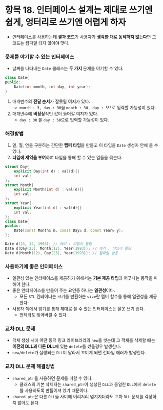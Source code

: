 # 항목 18. 인터페이스 설계는 제대로 쓰기엔 쉽게, 엉터리로 쓰기엔 어렵게 하자
- 인터페이스를 사용하는데 **결과 코드**가 사용자가 **생각한 대로 동작하지 않는다**면 그 코드는 컴파일 되지 않아야 맞다.

### 문제를 야기할 수 있는 인터페이스
- 날짜를 나타내는 `Date` 클래스는 **두 가지** 문제를 야기할 수 있다.
```cpp
class Date{
public:
    Date(int month, int day, int year);
}
```
1. 매개변수의 **전달 순서**가 잘못될 여지가 있다. 
    - `month : 3, day : 30`을 `month : 30, day : 3`으로 입력할 가능성이 있다.
2. 매개변수에 **비정상**적인 값이 들어갈 여지가 있다.
    - `day : 30` 을 `day : 50`으로 입력할 가능성이 있다.

### 해결방법
1. 일, 월, 연을 구분하는 간단한 **랩퍼 타입**을 만들고 이 타입을 `Date` 생성자 안에 들 수 있다.
2. **타입에 제약을 부여**하여 타입을 통해 할 수 있는 일들을 묶는다.
```cpp
struct Day{
    explicit Day(int d) : val(d){}
    int val;
};
struct Month{
    explicit Month(int d) : val(d){}
    int val;
};
struct Year{
    explicit Year(int d) : val(d){}
    int val;
};
class Date{
public:
    Date(const Month& m, const Day& d, const Year& y);
};

Date d(23, 12, 1993); // 에러 : 타입이 틀림
Date d(Day(23), Month(12), Year(1993)); // 에러 : 타입이 틀림
Date d(Month(12), Day(23), Year(1993)); // 컴파일 성공
```

### 사용하기에 좋은 인터페이스
- 일관성 있는 인터페이스를 제공하기 위해서는 **기본 제공 타입**과 어긋나는 동작을 피해야 한다.
- 좋은 인터페이스를 만들어 주는 요인중 하나는 **일관성**이다.
    - 모든 `STL` 컨테이너는 크기를 반환하는 `size`란 멤버 함수를 통해 일관성을 제공한다.
- 사용자 쪽에서 암기를 통해 제대로 쓸 수 있는 인터페이스는 잘못 쓰기 쉽다.
    - 언제라도 잊어버릴 수 있다.

### 교차 DLL 문제
- 객체 생성 시에 어떤 동적 링크 라이브러리의 `new`를 썻는데 그 객체를 삭제할 떄는 **이전의 DLL과 다른 DLL**에 있는 `delete`를 썼을경우 발생한다.
- `new/delete`가 실행되는 `DLL`이 달라서 꼬이게 되면 런타임 에러가 발생한다.

### 교차 DLL 문제 해결방법
- `shared_ptr`을 사용하면 문제를 피할 수 있다.
    - 클래스의 기본 삭제자는 `shared_ptr`이 생성된 `DLL`과 동일한 `DLL`에서 `delete`를 사용하도록 만들어져 있기 때문이다.
- `shared_ptr`은 다른 `DLL`들 사이에 이리저리 넘겨지더라도 교차 `DLL` 문제를 걱정하지 않아도 된다.